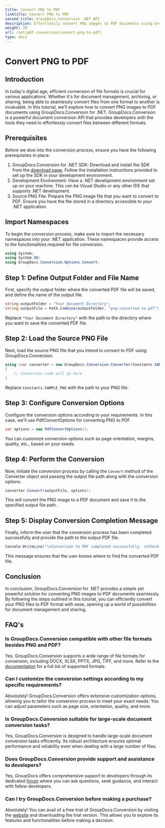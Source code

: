 ```yaml
---
title: Convert PNG to PDF
linktitle: Convert PNG to PDF
second_title: GroupDocs.Conversion .NET API
description: Effortlessly convert PNG images to PDF documents using GroupDocs.Conversion for .NET. Simple steps for seamless file format conversion.
weight: 20
url: /net/pdf-conversion/convert-png-to-pdf/
type: docs
---
```

# Convert PNG to PDF

## Introduction
In today's digital age, efficient conversion of file formats is crucial for various applications. Whether it's for document management, archiving, or sharing, being able to seamlessly convert files from one format to another is invaluable. In this tutorial, we'll explore how to convert PNG images to PDF documents using GroupDocs.Conversion for .NET. GroupDocs.Conversion is a powerful document conversion API that provides developers with the tools they need to effortlessly convert files between different formats.
## Prerequisites
Before we dive into the conversion process, ensure you have the following prerequisites in place:
1. GroupDocs.Conversion for .NET SDK: Download and install the SDK from the [download page](https://releases.groupdocs.com/conversion/net/). Follow the installation instructions provided to set up the SDK in your development environment.
2. Development Environment: Have a .NET development environment set up on your machine. This can be Visual Studio or any other IDE that supports .NET development.
3. Source PNG File: Prepare the PNG image file that you want to convert to PDF. Ensure you have the file stored in a directory accessible to your .NET application.

## Import Namespaces
To begin the conversion process, make sure to import the necessary namespaces into your .NET application. These namespaces provide access to the functionalities required for file conversion.
```csharp
using System;
using System.IO;
using GroupDocs.Conversion.Options.Convert;
```

## Step 1: Define Output Folder and File Name
First, specify the output folder where the converted PDF file will be saved, and define the name of the output file.
```csharp
string outputFolder = "Your Document Directory";
string outputFile = Path.Combine(outputFolder, "png-converted-to.pdf");
```
Replace `"Your Document Directory"` with the path to the directory where you want to save the converted PDF file.
## Step 2: Load the Source PNG File
Next, load the source PNG file that you intend to convert to PDF using GroupDocs.Conversion.
```csharp
using (var converter = new GroupDocs.Conversion.Converter(Constants.SAMPLE_PNG))
{
    // Conversion code will go here
}
```
Replace `Constants.SAMPLE_PNG` with the path to your PNG file.
## Step 3: Configure Conversion Options
Configure the conversion options according to your requirements. In this case, we'll use PdfConvertOptions for converting PNG to PDF.
```csharp
var options = new PdfConvertOptions();
```
You can customize conversion options such as page orientation, margins, quality, etc., based on your needs.
## Step 4: Perform the Conversion
Now, initiate the conversion process by calling the `Convert` method of the Converter object and passing the output file path along with the conversion options.
```csharp
converter.Convert(outputFile, options);
```
This will convert the PNG image to a PDF document and save it to the specified output file path.
## Step 5: Display Conversion Completion Message
Finally, inform the user that the conversion process has been completed successfully and provide the path to the output PDF file.
```csharp
Console.WriteLine("\nConversion to PDF completed successfully. \nCheck output in {0}", outputFolder);
```
This message ensures that the user knows where to find the converted PDF file.

## Conclusion
In conclusion, GroupDocs.Conversion for .NET provides a simple yet powerful solution for converting PNG images to PDF documents seamlessly. By following the steps outlined in this tutorial, you can efficiently convert your PNG files to PDF format with ease, opening up a world of possibilities for document management and sharing.
## FAQ's
### Is GroupDocs.Conversion compatible with other file formats besides PNG and PDF?
Yes, GroupDocs.Conversion supports a wide range of file formats for conversion, including DOCX, XLSX, PPTX, JPG, TIFF, and more. Refer to the [documentation](https://tutorials.groupdocs.com/conversion/net/) for a full list of supported formats.
### Can I customize the conversion settings according to my specific requirements?
Absolutely! GroupDocs.Conversion offers extensive customization options, allowing you to tailor the conversion process to meet your exact needs. You can adjust parameters such as page size, orientation, quality, and more.
### Is GroupDocs.Conversion suitable for large-scale document conversion tasks?
Yes, GroupDocs.Conversion is designed to handle large-scale document conversion tasks efficiently. Its robust architecture ensures optimal performance and reliability even when dealing with a large number of files.
### Does GroupDocs.Conversion provide support and assistance to developers?
Yes, GroupDocs offers comprehensive support to developers through its dedicated [forum](https://forum.groupdocs.com/c/conversion/11) where you can ask questions, seek guidance, and interact with fellow developers.
### Can I try GroupDocs.Conversion before making a purchase?
Absolutely! You can avail of a free trial of GroupDocs.Conversion by visiting the [website](https://releases.groupdocs.com/) and downloading the trial version. This allows you to explore its features and functionalities before making a decision.
